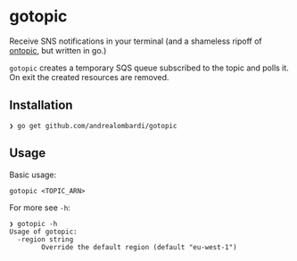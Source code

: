 # gotopic

Receive SNS notifications in your terminal (and a shameless ripoff of [ontopic](https://github.com/ziggy42/ontopic), but written in go.)

`gotopic` creates a temporary SQS queue subscribed to the topic and polls it. 
On exit the created resources are removed.

## Installation

```
❯ go get github.com/andrealombardi/gotopic
```

## Usage
Basic usage:
```
gotopic <TOPIC_ARN>
```

For more see `-h`:
```
❯ gotopic -h
Usage of gotopic:
  -region string
    	Override the default region (default "eu-west-1")
```
